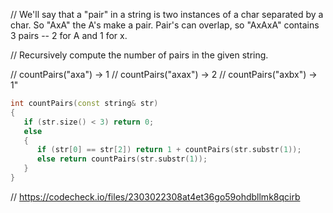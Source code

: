 // We'll say that a "pair" in a string is two instances of a char separated by a char. So "AxA" the A's make a pair. Pair's can overlap, so "AxAxA" contains 3 pairs -- 2 for A and 1 for x.

// Recursively compute the number of pairs in the given string.

// countPairs("axa") → 1
// countPairs("axax") → 2
// countPairs("axbx") → 1"

```cpp
int countPairs(const string& str)
{
   if (str.size() < 3) return 0;
   else
   {
      if (str[0] == str[2]) return 1 + countPairs(str.substr(1));
      else return countPairs(str.substr(1));
   }
}
```

// https://codecheck.io/files/2303022308at4et36go59ohdbllmk8qcirb